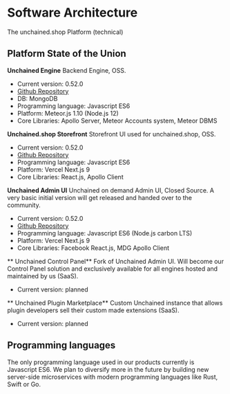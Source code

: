 # Software Architecture

The unchained.shop Platform (technical)

## Platform State of the Union

**Unchained Engine**
Backend Engine, OSS.
- Current version: 0.52.0
- [Github Repository][2]
- DB: MongoDB
- Programming language: Javascript ES6
- Platform: Meteor.js 1.10 (Node.js 12)
- Core Libraries: Apollo Server, Meteor Accounts system, Meteor DBMS

**Unchained.shop Storefront**
Storefront UI used for unchained.shop, OSS.
- Current version: 0.52.0
- [Github Repository][3]
- Programming language: Javascript ES6
- Platform: Vercel Next.js 9
- Core Libraries: React.js, Apollo Client

**Unchained Admin UI**
Unchained on demand Admin UI, Closed Source. A very basic initial version will get released and handed over to the community.
- Current version: 0.52.0
- [Github Repository][2]
- Programming language: Javascript ES6 (Node.js carbon LTS)
- Platform: Vercel Next.js 9
- Core Libraries: Facebook React.js, MDG Apollo Client

** Unchained Control Panel**
Fork of Unchained Admin UI. Will become our Control Panel solution and exclusively available for all engines hosted and maintained by us (SaaS).
- Current version: planned

** Unchained Plugin Marketplace**
Custom Unchained instance that allows plugin developers sell their custom made extensions (SaaS).
- Current version: planned

## Programming languages

The only programming language used in our products currently is Javascript ES6. We plan to diversify more in the future by building new server-side microservices with modern programming languages like Rust, Swift or Go.

[1]:	https://github.com/unchainedshop/unchained-evolution
[2]:	https://github.com/unchainedshop/unchained
[3]:	https://github.com/unchainedshop/unchained-website

